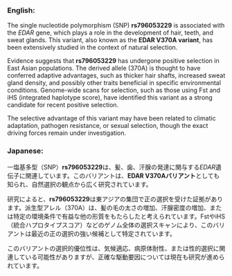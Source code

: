### English:
The single nucleotide polymorphism (SNP) **rs796053229** is associated with the *EDAR* gene, which plays a role in the development of hair, teeth, and sweat glands. This variant, also known as the **EDAR V370A variant**, has been extensively studied in the context of natural selection.

Evidence suggests that **rs796053229** has undergone positive selection in East Asian populations. The derived allele (370A) is thought to have conferred adaptive advantages, such as thicker hair shafts, increased sweat gland density, and possibly other traits beneficial in specific environmental conditions. Genome-wide scans for selection, such as those using Fst and iHS (integrated haplotype score), have identified this variant as a strong candidate for recent positive selection.

The selective advantage of this variant may have been related to climatic adaptation, pathogen resistance, or sexual selection, though the exact driving forces remain under investigation.

### Japanese:
一塩基多型（SNP）**rs796053229**は、髪、歯、汗腺の発達に関与する*EDAR*遺伝子に関連しています。このバリアントは、**EDAR V370Aバリアント**としても知られ、自然選択の観点から広く研究されています。

研究によると、**rs796053229**は東アジアの集団で正の選択を受けた証拠があります。派生型アレル（370A）は、髪の毛の太さの増加、汗腺密度の増加、または特定の環境条件で有益な他の形質をもたらしたと考えられています。FstやiHS（統合ハプロタイプスコア）などのゲノム全体の選択スキャンにより、このバリアントは最近の正の選択の強い候補として特定されています。

このバリアントの選択的優位性は、気候適応、病原体耐性、または性的選択に関連している可能性がありますが、正確な駆動要因については現在も研究が進められています。
